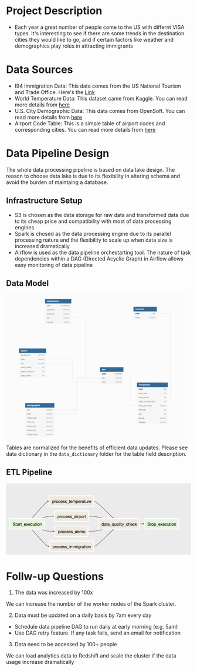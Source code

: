# Project Description
- Each year a great number of people come to the US with differnt VISA types. It's interesting to see if there are some trends in the destination cities they would like to go, and if certain factors like weather and demographics play roles in attracting immigrants

# Data Sources
- I94 Immigration Data: This data comes from the US National Tourism and Trade Office. Here's the [Link](https://travel.trade.gov/research/reports/i94/historical/2016.html)
- World Temperature Data: This dataset came from Kaggle. You can read more details from [here](https://www.kaggle.com/berkeleyearth/climate-change-earth-surface-temperature-data)
- U.S. City Demographic Data: This data comes from OpenSoft. You can read more details from [here](https://public.opendatasoft.com/explore/dataset/us-cities-demographics/export/)
- Airport Code Table: This is a simple table of airport codes and corresponding cities. You can read more details from [here](https://datahub.io/core/airport-codes#data)

# Data Pipeline Design
The whole data processing pipeline is based on data lake design. The reason to choose data lake is due to its flexibility in altering schema and avoid the burden of maintaing a database. 

## Infrastructure Setup
- S3 is chosen as the data storage for raw data and transformed data due to its cheap price and compatibility with most of data processing engines
- Spark is chosed as the data processing engine due to its parallel processing nature and the flexibility to scale up when data size is increased dramatically
- Airflow is used as the data pipeline orchestarting tool. The nature of task dependencies within a DAG (Directed Acyclic Graph) in Airflow allows easy monitoring of data pipeline

## Data Model
![alt text](img/data_model.png)
Tables are normalized for the benefits of efficient data updates. Please see data dictionary in the `data_dictionary` folder for the table field description.

## ETL Pipeline
![alt text](img/data_pipeline.png)

# Follw-up Questions
1. The data was increased by 100x

We can increase the number of the worker nodes of the Spark cluster. 

2. Data must be updated on a daily basis by 7am every day

- Schedule data pipeline DAG to run daily at early morning (e.g. 5am)
- Use DAG retry feature. If any task fails, send an email for notification

3. Data need to be accessed by 100+ people 

We can load analytics data to Redshift and scale the cluster if the data usage increase dramatically 

